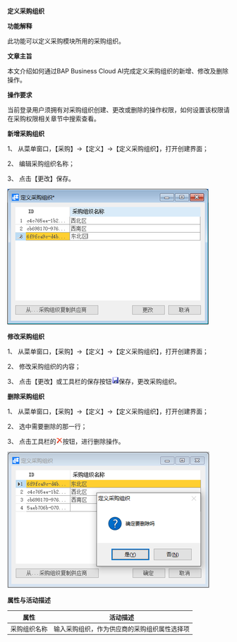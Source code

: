 **定义采购组织**

**功能解释**

此功能可以定义采购模块所用的采购组织。

**文章主旨**

本文介绍如何通过BAP Business Cloud AI完成定义采购组织的新增、修改及删除操作。

**操作要求**

当前登录用户须拥有对采购组织创建、更改或删除的操作权限，如何设置该权限请在采购权限相关章节中搜索查看。

**新增采购组织**

1、 从菜单窗口，【采购】->【定义】->【定义采购组织】，打开创建界面；

2、 编辑采购组织名称；

3、 点击【更改】保存。

![img](图片/定义采购组织1.png)

**修改采购组织**

1、 从菜单窗口，【采购】->【定义】->【定义采购组织】，打开创建界面；

2、 修改采购组织的内容；

3、 点击【更改】或工具栏的保存按钮![img](新建文件夹\定义采购组织3.png)保存，更改采购组织。

**删除采购组织**

1、 从菜单窗口，【采购】->【定义】->【定义采购组织】，打开创建界面；

2、 选中需要删除的那一行；

3、 点击工具栏的![img](新建文件夹\定义采购组织4.png)按钮，进行删除操作。

![img](图片\定义采购组织2.png)

**属性与活动描述**

| **属性**     | **活动描述**                                 |
| ------------ | -------------------------------------------- |
| 采购组织名称 | 输入采购组织，作为供应商的采购组织属性选择项 |

 
